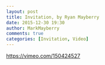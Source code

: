 ```yaml
---
layout: post
title: Invitation, by Ryan Mayberry
date: 2015-12-30 19:30
author: MarkMayberry
comments: true
categories: [Invitation, Video]
---
```

https://vimeo.com/150424527

